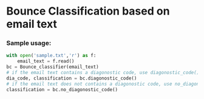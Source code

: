 # Bounce Classification based on email text

### Sample usage:

```python
with open('sample.txt','r') as f:
	email_text = f.read()
bc = Bounce_classifier(email_text)
# if the email text contains a diagonostic code, use diagonostic_code()
dia_code, classification = bc.diagonostic_code()
# if the email text does not contains a diagonostic code, use no_diagonostic_code()
classification = bc.no_diagonostic_code()
```
